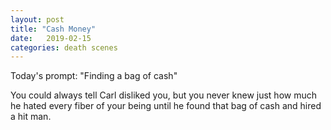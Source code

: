 ```yaml
---
layout: post
title: "Cash Money"
date:   2019-02-15
categories: death scenes
---
```

Today's prompt: "Finding a bag of cash"

You could always tell Carl disliked you, but you never knew just how much he hated every fiber of your being until he found that bag of cash and hired a hit man.
